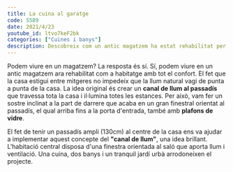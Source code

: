 ```yaml
---
title: La cuina al garatge
code: 5589
date: 2021/4/23
youtube_id: ltvo7keF2bk
categories: ["Cuines i banys"]
description: Descobreix com un antic magatzem ha estat rehabilitat per convertir-se en un habitatge modern amb un canal de llum al passadís, plafons de vidre i espais ben il·luminats. Una cuina, dos banys i un jardí urbà complementen aquest projecte.
---
```


Podem viure en un magatzem? La resposta és sí. Sí, podem viure en un antic magatzem ara rehabilitat com a habitatge amb tot el confort. El fet que la casa estigui entre mitgeres no impedeix que la llum natural vagi de punta a punta de la casa. La idea original és crear un **canal de llum al passadís** que travessa tota la casa i il·lumina totes les estances. Per això, vam fer un sostre inclinat a la part de darrere que acaba en un gran finestral orientat al passadís, el qual arriba fins a la porta d'entrada, també amb **plafons de vidre**.

El fet de tenir un passadís ampli (130cm) al centre de la casa ens va ajudar a implementar aquest concepte del **"canal de llum"**, una idea brillant. L'habitació central disposa d'una finestra orientada al saló que aporta llum i ventilació. Una cuina, dos banys i un tranquil jardí urbà arrodoneixen el projecte.
